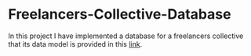 # Freelancers-Collective-Database

In this project I have implemented a database for a freelancers collective that its data model is provided in this [link](https://www.vertabelo.com/blog/a-data-model-for-a-freelancers-collective/).

